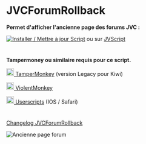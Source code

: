 # **JVCForumRollback**

**Permet d'afficher l'ancienne page des forums JVC :**

[![Installer / Mettre à jour Script](https://img.shields.io/badge/Installer%20/%20Mettre%20%C3%A0%20jour%20le%20Script-Green?style=for-the-badge&color=1E971E)](https://github.com/Roadou/JVCForumRollback/raw/main/JVCForumRollback.user.js) ou sur <a href="https://jvscript.fr/script/jvcforumrollback" target="_blank">JVScript</a>

#

**Tampermoney ou similaire requis pour ce script.**

<a href="https://www.tampermonkey.net/index.php#download" target="_blank"><img src="https://www.tampermonkey.net/favicon.ico" alt="TamperMonkey" width="20"/> TamperMonkey</a> (version Legacy pour Kiwi)

<a href="https://violentmonkey.github.io/#installation" target="_blank"><img src="https://violentmonkey.github.io/_astro/vm.C4h557K-.png" alt="ViolentMonkey" width="20"/> ViolentMonkey</a>

<a href="https://apps.apple.com/fr/app/userscripts/id1463298887" target="_blank"><img src="https://is1-ssl.mzstatic.com/image/thumb/Purple211/v4/b4/21/66/b42166ec-dd28-21ef-b6a1-dc75715c3452/AppIcon-0-0-85-220-0-4-0-2x.png/48x0w.webp" alt="userscripts" width="20"/> Userscripts</a>  (IOS / Safari)

#

<a href="https://github.com/Roadou/JVCForumRollback/blob/main/CHANGELOG.md" target="_blank">Changelog JVCForumRollback</a>

![Ancienne page forum](https://jvscript.fr/storage/images/jvcforumrollback.png)
